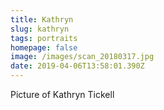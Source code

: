 ```yaml
---
title: Kathryn
slug: kathryn
tags: portraits
homepage: false
image: /images/scan_20180317.jpg
date: 2019-04-06T13:58:01.390Z
---
```

Picture of Kathryn Tickell
